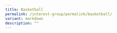 ```yaml
---
title: Basketball
permalink: /interest-group/permalink/basketball/
variant: markdown
description: ""
---
```

